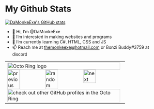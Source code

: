 # My Github Stats

[![DaMonkeExe's GitHub stats](https://github-readme-stats.vercel.app/api?username=DaMonkeExe)](https://github.com/anuraghazra/github-readme-stats)

- 👋 Hi, I’m @DaMonkeExe
- 👀 I’m interested in making websites and programs
- 🌱 I’m currently learning C#, HTML, CSS and JS
- 📫 Reach me at themonkeexe@hotmail.com or Bonzi Buddy#3759 at discord


<table><tbody><tr><td><a href="https://octo-ring.com/"><img src="https://octo-ring.com/static/img/widget/top.png" width="99%" alt="Octo Ring logo" align="top"></a><br><a href="https://octo-ring.com/p/DaMonkeExe/prev"><img src="https://octo-ring.com/static/img/widget/prev.png" width="33%" alt="previous" align="top" title="previous profile"></a><a href="https://octo-ring.com/p/DaMonkeExe/random"><img src="https://octo-ring.com/static/img/widget/random.png" width="33%" alt="random" align="top" title="random profile"></a><a href="https://octo-ring.com/p/DaMonkeExe/next"><img src="https://octo-ring.com/static/img/widget/next.png" width="33%" alt="next" align="top" title="next profile"></a><br><a href="https://octo-ring.com/"><img src="https://octo-ring.com/static/img/widget/bottom.png" width="99%" alt="check out other GitHub profiles in the Octo Ring" align="top"></a></td></tr></tbody></table>
